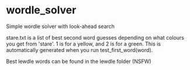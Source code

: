 # wordle_solver
Simple wordle solver with look-ahead search


stare.txt is a list of best second word guesses depending on what colours you get from 'stare'. 1 is for a yellow, and 2 is for a green. 
This is automatically generated when you run test_first_word(word).

Best lewdle words can be found in the lewdle folder (NSFW)

